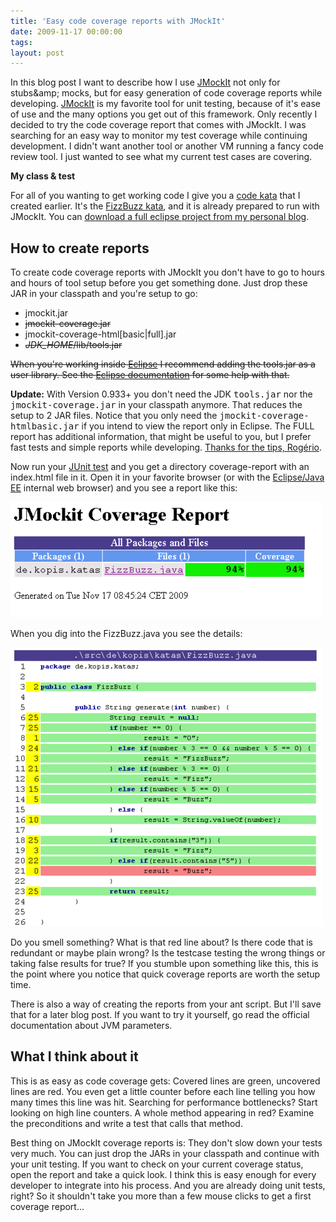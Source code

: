 ```yaml
---
title: 'Easy code coverage reports with JMockIt'
date: 2009-11-17 00:00:00 
tags: 
layout: post
---
```

<p>In this blog post I want to describe how I use <a href="http://code.google.com/p/jmockit/">JMockIt</a> not only for stubs&amp;amp; mocks, but for easy generation of code coverage reports while developing.  <a href="http://code.google.com/p/jmockit/">JMockIt</a> is my favorite tool for unit testing, because of it's ease of use and the many options you get out of this framework. Only recently I decided to try the code coverage report that comes with JMockIt. I was searching for an easy way to monitor my test coverage while continuing development. I didn't want another tool or another VM running a fancy code review tool. I just wanted to see what my current test cases are covering.</p>

<p><strong>My class & test</strong></p>

<p>For all of you wanting to get working code I give you a <a href="http://codingdojo.org/cgi-bin/wiki.pl?KataCatalogue">code kata</a> that I created earlier. It's the <a href="http://codingdojo.org/cgi-bin/wiki.pl?KataFizzBuzz">FizzBuzz kata</a>, and it is already prepared to run with JMockIt. You can <a href="http://blog.kopis.de/wp-content/uploads/2009/11/fizzbuzzkata.zip">download a full eclipse project from my personal blog</a>.</p>

<script src="https://gist.github.com/MoriTanosuke/615405.js"></script>

<h2>How to create reports</h2>

<p>To create code coverage reports with JMockIt you don't have to go to hours and hours of tool setup before you get something done. Just drop these JAR in your classpath and you're setup to go:</p>

<ul>
<li>jmockit.jar</li>
<li><del>jmockit-coverage.jar</del></li>
<li>jmockit-coverage-html[basic|full].jar</li>
<li><del><em>JDK_HOME</em>/lib/tools.jar</del></li>
</ul>

<p><del datetime="2009-11-18T08:53:23+00:00">When you're working inside <a href="http://eclipse.org/">Eclipse</a> I recommend adding the tools.jar as a user library. See the <a href="http://help.eclipse.org/ganymede/index.jsp?topic=/org.eclipse.jdt.doc.user/reference/preferences/java/buildpath/ref-preferences-user-libraries.htm">Eclipse documentation</a> for some help with that.</del></p>

<p><del datetime="2009-11-18T08:53:23+00:00"></del> <strong>Update:</strong> With Version 0.933+ you don't need the JDK <tt>tools.jar</tt> nor the <tt>jmockit-coverage.jar</tt> in your classpath anymore. That reduces the setup to 2 JAR files. Notice that you only need the <tt>jmockit-coverage-htmlbasic.jar</tt> if you intend to view the report only in Eclipse. The FULL report has additional information, that might be useful to you, but I prefer fast tests and simple reports while developing. <a href="http://blog.kopis.de/2009/11/17/easy-code-coverage-reports-with-jmockit/comment-page-1/#comment-1044">Thanks for the tips, Rog&eacute;rio</a>.</p>

<p>Now run your <a href="http://www.junit.org/">JUnit test</a> and you get a directory coverage-report with an index.html file in it. Open it in your favorite browser (or with the <a href="http://eclipse.org/home/categories/index.php?category=enterprise">Eclipse/Java EE</a> internal web browser) and you see a report like this:</p>

<p><img src="/img/content/media_httpwikikopisde_teBrb.png.scaled500.png" width="500" height="185"/></p>

<p>When you dig into the FizzBuzz.java you see the details:</p>

<p><img src="/img/content/media_httpwikikopisde_oqBeg.png.scaled500.png" width="500" height="446"/></p>

<p>Do you smell something? What is that red line about? Is there code that is redundant or maybe plain wrong? Is the testcase testing the wrong things or taking false results for true? If you stumble upon something like this, this is the point where you notice that quick coverage reports are worth the setup time.</p>

<p>There is also a way of creating the reports from your ant script. But I'll save that for a later blog post. If you want to try it yourself, go read the official documentation about JVM parameters.</p>

<h2>What I think about it</h2>

<p>This is as easy as code coverage gets: Covered lines are green, uncovered lines are red. You even get a little counter before each line telling you how many times this line was hit. Searching for performance bottlenecks? Start looking on high line counters. A whole method appearing in red? Examine the preconditions and write a test that calls that method.</p>

<p>Best thing on JMockIt coverage reports is: They don't slow down your tests very much. You can just drop the JARs in your classpath and continue with your unit testing. If you want to check on your current coverage status, open the report and take a quick look. I think this is easy enough for every developer to integrate into his process. And you are already doing unit tests, right? So it shouldn't take you more than a few mouse clicks to get a first coverage report...</p>
